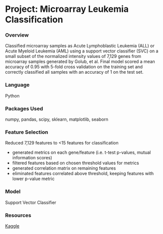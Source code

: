 # Project: Microarray Leukemia Classification

### Overview
Classified microarray samples as Acute Lymphoblastic Leukemia (ALL) or Acute Myeloid Leukemia (AML) using a support vector classifier (SVC) on a small subset of the normalized intensity values of 7,129 genes from microarray samples generated by Golub, et al.
Final model scored a mean accuracy of 0.95 with 5-fold cross validation on the training set and correctly classified all samples with an accuracy of 1 on the test set.

### Language
Python

### Packages Used
numpy, pandas, scipy, sklearn, matplotlib, seaborn

### Feature Selection
Reduced 7,129 features to <15 features for classification
- generated metrics on each gene/feature (i.e. t-test p-values, mutual information scores) 
- filtered features based on chosen threshold values for metrics
- generated correlation matrix on remaining features
- eliminated features correlated above threshold, keeping features with lower p-value metric

### Model
Support Vector Classifier

### Resources
[Kaggle](https://www.kaggle.com/)
